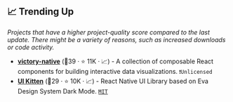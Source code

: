 ## 📈 Trending Up

_Projects that have a higher project-quality score compared to the last update. There might be a variety of reasons, such as increased downloads or code activity._

- <b><a href="https://github.com/FormidableLabs/victory">victory-native</a></b> (🥇39 ·  ⭐ 11K · 📈) - A collection of composable React components for building interactive data visualizations. <code>❗Unlicensed</code>
- <b><a href="https://github.com/akveo/react-native-ui-kitten">UI Kitten</a></b> (🥉29 ·  ⭐ 10K · 📈) - React Native UI Library based on Eva Design System Dark Mode. <code><a href="http://bit.ly/34MBwT8">MIT</a></code>

